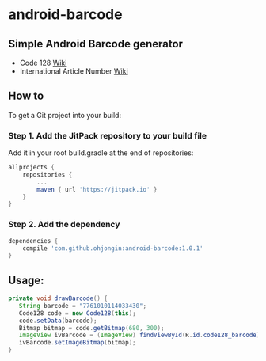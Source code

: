 # android-barcode
      
## Simple Android Barcode generator
- Code 128 [Wiki](http://en.wikipedia.org/wiki/Code_128)
- International Article Number [Wiki](http://en.wikipedia.org/wiki/International_Article_Number_(EAN))

## How to
To get a Git project into your build:
### Step 1. Add the JitPack repository to your build file
Add it in your root build.gradle at the end of repositories:
```groovy
allprojects {
    repositories {
        ...
        maven { url 'https://jitpack.io' }
    }
}
```

### Step 2. Add the dependency
```groovy
dependencies {
    compile 'com.github.ohjongin:android-barcode:1.0.1'
}
```

## Usage:
```java
private void drawBarcode() {
   String barcode = "7761010114033430";
   Code128 code = new Code128(this);
   code.setData(barcode);
   Bitmap bitmap = code.getBitmap(680, 300);
   ImageView ivBarcode = (ImageView) findViewById(R.id.code128_barcode);
   ivBarcode.setImageBitmap(bitmap);
}
```
